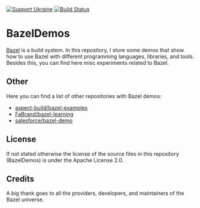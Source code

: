 [![Support Ukraine](https://img.shields.io/badge/Support-Ukraine-FFD500?style=flat&labelColor=005BBB)](https://opensource.fb.com/support-ukraine)
[![Build Status](https://vertexwahn.visualstudio.com/BazelDemos/_apis/build/status/Vertexwahn.BazelDemos?branchName=main)](https://vertexwahn.visualstudio.com/BazelDemos/_build/latest?definitionId=6&branchName=master)

# BazelDemos

[Bazel](https://bazel.build/) is a build system.
In this repository,
I store some demos that show how to use Bazel with different programming languages, libraries, and tools.
Besides this, 
you can find here misc experiments related to Bazel.

## Other

Here you can find a list of other repositories with Bazel demos:

- [aspect-build/bazel-examples](https://github.com/aspect-build/bazel-examples)
- [FaBrand/bazel-learning](https://github.com/FaBrand/bazel-learning)
- [salesforce/bazel-demo](https://github.com/salesforce/bazel-demo)

## License

If not stated otherwise the license of the source files in this repository (BazelDemos) is under the Apache License 2.0.

## Credits

A big thank goes to all the providers, developers, and maintainers of the Bazel universe.
